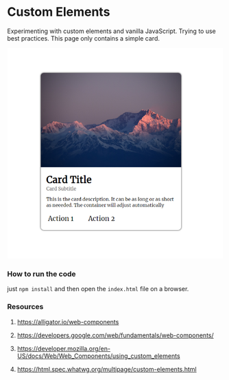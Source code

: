 # Custom Elements

Experimenting with custom elements and vanilla JavaScript. Trying to use best practices. This page only contains a simple card.

![material card](https://raw.githubusercontent.com/PanagiotisPtr/custom-elements/master/result.png "Result")

### How to run the code
just `npm install` and then open the `index.html` file on a browser.

### Resources
1) https://alligator.io/web-components

2) https://developers.google.com/web/fundamentals/web-components/

3) https://developer.mozilla.org/en-US/docs/Web/Web_Components/using_custom_elements

4) https://html.spec.whatwg.org/multipage/custom-elements.html